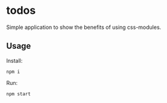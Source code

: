 todos
=====

Simple application to show the benefits of using css-modules.

## Usage

Install:

```
npm i
```

Run:

```
npm start
```
